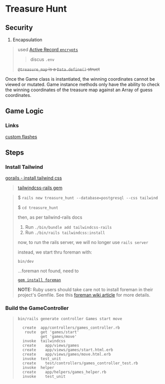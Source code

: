 # Treasure Hunt
## Security
1. Encapsulation
> used [Active Record `encrypts`](https://guides.rubyonrails.org/active_record_encryption.html)
>> discus `.env` 
>> 
> ~~`@treasure_map` is a `Data.define()` struct~~

Once the Game class is instantiated, the winning coordinates cannot be viewed or mutated. Game instance methods only have the ability to check the winning coordinates of the treasure map against an Array of guess coordinates.

## Game Logic



### Links
[custom flashes](https://github.com/rails/rails/blob/main/actionpack/lib/action_controller/metal/flash.rb)


## Steps
### Install Tailwind
[gorails - install tailwind css](https://gorails.com/episodes/adding-tailwindcss-to-rails)
> [tailwindcss-rails gem](https://github.com/rails/tailwindcss-rails)

> $ `rails new treasure_hunt --database=postgresql --css tailwind`
> 
> $ `cd treasure_hunt`
> 
> then, as per tailwind-rails docs
> 
> 
> 1. Run `./bin/bundle add tailwindcss-rails`
> 2. Run `./bin/rails tailwindcss:install`
> 
> 
> now, to run the rails server, we will no longer use `rails server`
> 
> instead, we start thru foreman with:
> 
> `bin/dev`
> 
> ...foreman not found, need to 
> 
> [`gem install foreman`](https://stackoverflow.com/questions/75405582/bin-dev-8-exec-foreman-not-found)
> 
> **NOTE:** Ruby users should take care not to install foreman in their project's Gemfile. See this [foreman wiki article](https://github.com/ddollar/foreman/wiki/Don%27t-Bundle-Foreman) for more details.



### Build the GameController
>`bin/rails generate controller Games start move`
>
>```
>   create  app/controllers/games_controller.rb
>    route  get 'games/start'
>           get 'games/move'
>   invoke  tailwindcss
>   create    app/views/games
>   create    app/views/games/start.html.erb
>   create    app/views/games/move.html.erb
>   invoke  test_unit
>   create    test/controllers/games_controller_test.rb
>   invoke  helper
>   create    app/helpers/games_helper.rb
>   invoke    test_unit
>```